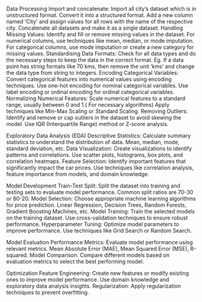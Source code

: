  Data Processing
Import and concatenate:
Import all city’s dataset which is in unstructured format.
Convert it into a  structured format.
Add a new column named ‘City’ and assign values for all rows with the name of the respective city.
Concatenate all datasets and make it as a single dataset.
Handling Missing Values: Identify and fill or remove missing values in the dataset.
For numerical columns, use techniques like mean, median, or mode imputation.
For categorical columns, use mode imputation or create a new category for missing values.
Standardising Data Formats:
Check for all data types and do the necessary steps to keep the data in the correct format.
Eg. If a data point has string formats like 70 kms, then remove the unit ‘kms’ and change the data type from string to integers.
Encoding Categorical Variables: Convert categorical features into numerical values using encoding techniques.
Use one-hot encoding for nominal categorical variables.
Use label encoding or ordinal encoding for ordinal categorical variables.
Normalizing Numerical Features: Scale numerical features to a standard range, usually between 0 and 1.( For necessary algorithms)
Apply techniques like Min-Max Scaling or Standard Scaling.
Removing Outliers: Identify and remove or cap outliers in the dataset to avoid skewing the model.
Use IQR (Interquartile Range) method or Z-score analysis.



 Exploratory Data Analysis (EDA)
Descriptive Statistics: Calculate summary statistics to understand the distribution of data.
Mean, median, mode, standard deviation, etc.
Data Visualization: Create visualizations to identify patterns and correlations.
Use scatter plots, histograms, box plots, and correlation heatmaps.
Feature Selection: Identify important features that significantly impact the car prices.
Use techniques like correlation analysis, feature importance from models, and domain knowledge.

 Model Development
Train-Test Split: Split the dataset into training and testing sets to evaluate model performance.
Common split ratios are 70-30 or 80-20.
Model Selection: Choose appropriate machine learning algorithms for price prediction.
Linear Regression, Decision Trees, Random Forests, Gradient Boosting Machines, etc.
Model Training: Train the selected models on the training dataset.
Use cross-validation techniques to ensure robust performance.
Hyperparameter Tuning: Optimize model parameters to improve performance.
Use techniques like Grid Search or Random Search.

 Model Evaluation
Performance Metrics: Evaluate model performance using relevant metrics.
Mean Absolute Error (MAE), Mean Squared Error (MSE), R-squared.
Model Comparison: Compare different models based on evaluation metrics to select the best performing model.

 Optimization
Feature Engineering: Create new features or modify existing ones to improve model performance.
Use domain knowledge and exploratory data analysis insights.
Regularization: Apply regularization techniques to prevent overfitting.
